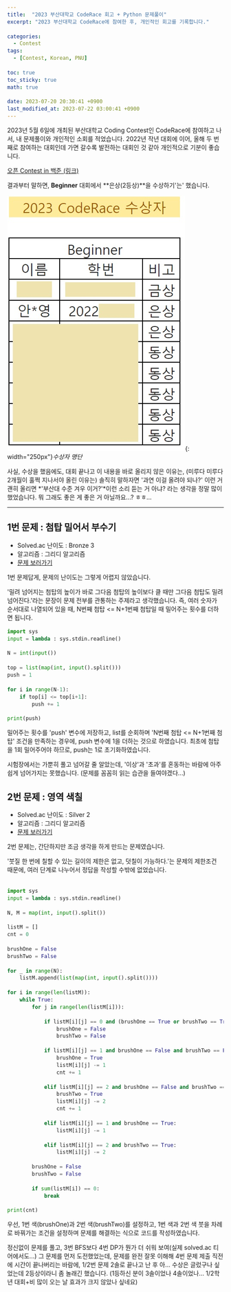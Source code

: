 ```yaml
---
title:  "2023 부산대학교 CodeRace 회고 + Python 문제풀이"
excerpt: "2023 부산대학교 CodeRace에 참여한 후, 개인적인 회고를 기록합니다."

categories:
  - Contest
tags:
  - [Contest, Korean, PNU]

toc: true
toc_sticky: true
math: true

date: 2023-07-20 20:30:41 +0900
last_modified_at: 2023-07-22 03:00:41 +0900
---
```

2023년 5월 6일에 개최된 부산대학교 Coding Contest인 CodeRace에 참여하고 나서, 내 문제풀이와 개인적인 소회를 적었습니다. 2022년 작년 대회에 이어, 올해 두 번째로 참여하는 대회인데 가면 갈수록 발전하는 대회인 것 같아 개인적으로 기분이 좋습니다.

[오픈 Contest in 백준 (링크)](https://www.acmicpc.net/contest/view/994)

결과부터 말하면, **Beginner** 대회에서 **은상(2등상)**을 수상하기'는' 했습니다.

![수상자 명단](/assets/img/2023/PNU_Coderace/award.jpg){: width="250px"}_수상자 명단_

사실, 수상을 했음에도, 대회 끝나고 이 내용을 바로 올리지 않은 이유는, (미루다 미루다 2개월이 훌쩍 지나서야 올린 이유는) 솔직히 말하자면 '과연 이걸 올려야 되나?' 이런 거 괜히 올리면 *'부산대 수준 겨우 이거?'*이런 소리 듣는 거 아냐? 라는 생각을 정말 많이 했었습니다. 뭐 그래도 좋은 게 좋은 거 아닐까요...? ㅎㅎ...

---

## 1번 문제 : 첨탑 밀어서 부수기

- Solved.ac 난이도 : Bronze 3
- 알고리즘 : 그리디 알고리즘
- [문제 보러가기](https://www.acmicpc.net/problem/28014)

1번 문제답게, 문제의 난이도는 그렇게 어렵지 않았습니다.

'밀려 넘어지는 첨탑의 높이가 바로 그다음 첨탑의 높이보다 클 때만 그다음 첨탑도 밀려 넘어진다.'라는 문장이 문제 전부를 관통하는 주제라고 생각했습니다. 즉, 여러 숫자가 순서대로 나열되어 있을 때, N번째 첨탑 <= N+1번째 첨탑일 때 밀어주는 횟수를 더하면 됩니다.

```python
import sys
input = lambda : sys.stdin.readline()

N = int(input())

top = list(map(int, input().split()))
push = 1

for i in range(N-1):
    if top[i] <= top[i+1]:
        push += 1

print(push)
```

밀어주는 횟수를 'push' 변수에 저장하고, list를 순회하며 'N번째 첨탑 <= N+1번째 첨탑' 조건을 만족하는 경우에, push 변수에 1을 더하는 것으로 하였습니다. 최초에 첨탑을 1회 밀어주어야 하므로, push는 1로 초기화하였습니다.

시험장에서는 가뿐히 풀고 넘어갈 줄 알았는데, '이상'과 '초과'를 혼동하는 바람에 아주 쉽게 넘어가지는 못했습니다. (문제를 꼼꼼히 읽는 습관을 들여야겠다...)

## 2번 문제 : 영역 색칠

- Solved.ac 난이도 : Silver 2
- 알고리즘 : 그리디 알고리즘
- [문제 보러가기](https://www.acmicpc.net/problem/28015)

2번 문제는, 간단하지만 조금 생각을 하게 만드는 문제였습니다.

'붓질 한 번에 칠할 수 있는 길이의 제한은 없고, 덧칠이 가능하다.'는 문제의 제한조건 때문에, 여러 단계로 나누어서 정답을 작성할 수밖에 없었습니다.

```python

import sys
input = lambda : sys.stdin.readline()

N, M = map(int, input().split())

listM = []
cnt = 0

brushOne = False
brushTwo = False

for _ in range(N):
    listM.append(list(map(int, input().split())))
  
for i in range(len(listM)):
    while True:
        for j in range(len(listM[i])):

            if listM[i][j] == 0 and (brushOne == True or brushTwo == True):
                brushOne = False
                brushTwo = False
  
            if listM[i][j] == 1 and brushOne == False and brushTwo == False:
                brushOne = True
                listM[i][j] -= 1
                cnt += 1
  
            elif listM[i][j] == 2 and brushOne == False and brushTwo == False:
                brushTwo = True
                listM[i][j] -= 2
                cnt += 1
      
            elif listM[i][j] == 1 and brushOne == True:
                listM[i][j] -= 1
      
            elif listM[i][j] == 2 and brushTwo == True:
                listM[i][j] -= 2
      
        brushOne = False
        brushTwo = False
  
        if sum(listM[i]) == 0:
            break
  
print(cnt)
```

우선, 1번 색(brushOne)과 2번 색(brushTwo)를 설정하고, 1번 색과 2번 색 붓을 차례로 바꿔가는 조건을 설정하며 문제를 해결하는 식으로 코드를 작성하였습니다.

정신없이 문제를 풀고, 3번 BFS보다 4번 DP가 뭔가 더 쉬워 보여(실제 solved.ac 티어에서도...) 그 문제를 먼저 도전했었는데, 문제를 완전 잘못 이해해 4번 문제 제출 직전에 시간이 끝나버리는 바람에, 1/2번 문제 2솔로 끝나고 난 후 아... 수상은 글렀구나 싶었는데 2등상이라니 좀 놀래긴 했습니다. (1등하신 분이 3솔이었나 4솔이었나... 1/2학년 대회+비 많이 오는 날 효과가 크지 않았나 싶네요)
